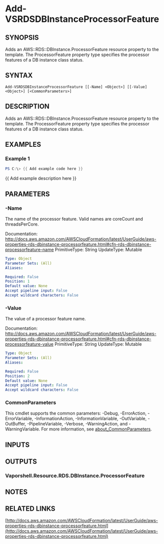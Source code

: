 # Add-VSRDSDBInstanceProcessorFeature

## SYNOPSIS
Adds an AWS::RDS::DBInstance.ProcessorFeature resource property to the template.
The ProcessorFeature property type specifies the processor features of a DB instance class status.

## SYNTAX

```
Add-VSRDSDBInstanceProcessorFeature [[-Name] <Object>] [[-Value] <Object>] [<CommonParameters>]
```

## DESCRIPTION
Adds an AWS::RDS::DBInstance.ProcessorFeature resource property to the template.
The ProcessorFeature property type specifies the processor features of a DB instance class status.

## EXAMPLES

### Example 1
```powershell
PS C:\> {{ Add example code here }}
```

{{ Add example description here }}

## PARAMETERS

### -Name
The name of the processor feature.
Valid names are coreCount and threadsPerCore.

Documentation: http://docs.aws.amazon.com/AWSCloudFormation/latest/UserGuide/aws-properties-rds-dbinstance-processorfeature.html#cfn-rds-dbinstance-processorfeature-name
PrimitiveType: String
UpdateType: Mutable

```yaml
Type: Object
Parameter Sets: (All)
Aliases:

Required: False
Position: 1
Default value: None
Accept pipeline input: False
Accept wildcard characters: False
```

### -Value
The value of a processor feature name.

Documentation: http://docs.aws.amazon.com/AWSCloudFormation/latest/UserGuide/aws-properties-rds-dbinstance-processorfeature.html#cfn-rds-dbinstance-processorfeature-value
PrimitiveType: String
UpdateType: Mutable

```yaml
Type: Object
Parameter Sets: (All)
Aliases:

Required: False
Position: 2
Default value: None
Accept pipeline input: False
Accept wildcard characters: False
```

### CommonParameters
This cmdlet supports the common parameters: -Debug, -ErrorAction, -ErrorVariable, -InformationAction, -InformationVariable, -OutVariable, -OutBuffer, -PipelineVariable, -Verbose, -WarningAction, and -WarningVariable. For more information, see [about_CommonParameters](http://go.microsoft.com/fwlink/?LinkID=113216).

## INPUTS

## OUTPUTS

### Vaporshell.Resource.RDS.DBInstance.ProcessorFeature
## NOTES

## RELATED LINKS

[http://docs.aws.amazon.com/AWSCloudFormation/latest/UserGuide/aws-properties-rds-dbinstance-processorfeature.html](http://docs.aws.amazon.com/AWSCloudFormation/latest/UserGuide/aws-properties-rds-dbinstance-processorfeature.html)

